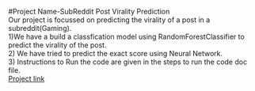 #Project Name-SubReddit Post Virality Prediction
</br>
Our project is focussed on predicting the virality of a post in a subreddit(Gaming).</br>
1)We have a build a classfication model using RandomForestClassifier to predict the virality of the post.</br>
2) We have tried to predict the exact score using Neural Network.</br>
3) Instructions to Run the code are given in the steps to run the code doc file.</br>
[Project link](https://github.com/ritikjain833/SubredditPostViralityPrediction)
